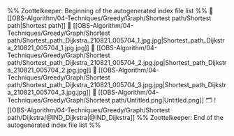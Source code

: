 %% Zoottelkeeper: Beginning of the autogenerated index file list  %%
📄 [[OBS-Algorithm/04-Techniques/Greedy/Graph/Shortest path/Shortest path|Shortest path]]
📄 [[OBS-Algorithm/04-Techniques/Greedy/Graph/Shortest path/Shortest_path_Dijkstra_210821_005704_1.jpg.jpg|Shortest_path_Dijkstra_210821_005704_1.jpg.jpg]]
📄 [[OBS-Algorithm/04-Techniques/Greedy/Graph/Shortest path/Shortest_path_Dijkstra_210821_005704_2.jpg.jpg|Shortest_path_Dijkstra_210821_005704_2.jpg.jpg]]
📄 [[OBS-Algorithm/04-Techniques/Greedy/Graph/Shortest path/Shortest_path_Dijkstra_210821_005704_3.jpg.jpg|Shortest_path_Dijkstra_210821_005704_3.jpg.jpg]]
📄 [[OBS-Algorithm/04-Techniques/Greedy/Graph/Shortest path/Untitled.png|Untitled.png]]
🗂️ ![[OBS-Algorithm/04-Techniques/Greedy/Graph/Shortest path/Dijkstra/@IND_Dijkstra|@IND_Dijkstra]]
%% Zoottelkeeper: End of the autogenerated index file list  %%
